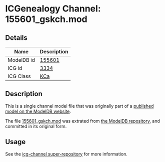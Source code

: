 # ICGenealogy Channel: 155601\_gskch.mod

## Details

Name | Description
---- | -----------
ModelDB id | [155601](http://senselab.med.yale.edu/ModelDB/ShowModel.cshtml?model=155601)
ICG id | [3334](http://icg.neurotheory.ox.ac.uk/channels/5/3334)
ICG Class | [KCa](http://icg.neurotheory.ox.ac.uk/channels/5)

## Description

This is a single channel model file that was originally part of a [published model on the ModelDB website](http://senselab.med.yale.edu/mModelDB/ShowModel.cshtml?model=155601).

The file [155601\_gskch.mod](155601_gskch.mod) was extrated from [the ModelDB repository](http://senselab.med.yale.edu/ModelDB/ShowModel.cshtml?model=155601), and committed in its original form.

## Usage

See the [icg-channel super-repository](https://github.com/icgenealogy/icg-channels) for more information.